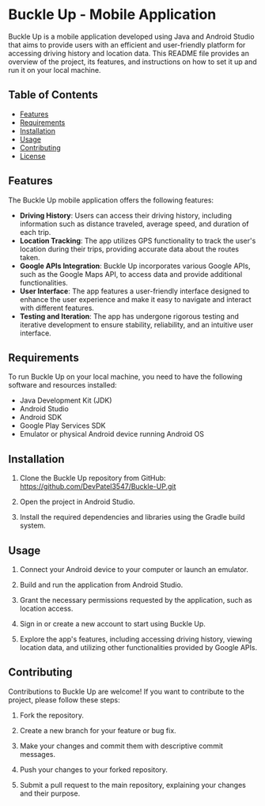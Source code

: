 # Buckle Up - Mobile Application

Buckle Up is a mobile application developed using Java and Android Studio that aims to provide users with an efficient and user-friendly platform for accessing driving history and location data. This README file provides an overview of the project, its features, and instructions on how to set it up and run it on your local machine.

## Table of Contents

- [Features](#features)
- [Requirements](#requirements)
- [Installation](#installation)
- [Usage](#usage)
- [Contributing](#contributing)
- [License](#license)

## Features

The Buckle Up mobile application offers the following features:

- **Driving History**: Users can access their driving history, including information such as distance traveled, average speed, and duration of each trip.
- **Location Tracking**: The app utilizes GPS functionality to track the user's location during their trips, providing accurate data about the routes taken.
- **Google APIs Integration**: Buckle Up incorporates various Google APIs, such as the Google Maps API, to access data and provide additional functionalities.
- **User Interface**: The app features a user-friendly interface designed to enhance the user experience and make it easy to navigate and interact with different features.
- **Testing and Iteration**: The app has undergone rigorous testing and iterative development to ensure stability, reliability, and an intuitive user interface.

## Requirements

To run Buckle Up on your local machine, you need to have the following software and resources installed:

- Java Development Kit (JDK)
- Android Studio
- Android SDK
- Google Play Services SDK
- Emulator or physical Android device running Android OS

## Installation

1. Clone the Buckle Up repository from GitHub: https://github.com/DevPatel3547/Buckle-UP.git

2. Open the project in Android Studio.

3. Install the required dependencies and libraries using the Gradle build system.

## Usage

1. Connect your Android device to your computer or launch an emulator.

2. Build and run the application from Android Studio.

3. Grant the necessary permissions requested by the application, such as location access.

4. Sign in or create a new account to start using Buckle Up.

5. Explore the app's features, including accessing driving history, viewing location data, and utilizing other functionalities provided by Google APIs.

## Contributing

Contributions to Buckle Up are welcome! If you want to contribute to the project, please follow these steps:

1. Fork the repository.

2. Create a new branch for your feature or bug fix.

3. Make your changes and commit them with descriptive commit messages.

4. Push your changes to your forked repository.

5. Submit a pull request to the main repository, explaining your changes and their purpose.



